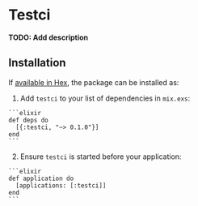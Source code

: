 # Testci

**TODO: Add description**

## Installation

If [available in Hex](https://hex.pm/docs/publish), the package can be installed as:

  1. Add `testci` to your list of dependencies in `mix.exs`:

    ```elixir
    def deps do
      [{:testci, "~> 0.1.0"}]
    end
    ```

  2. Ensure `testci` is started before your application:

    ```elixir
    def application do
      [applications: [:testci]]
    end
    ```

